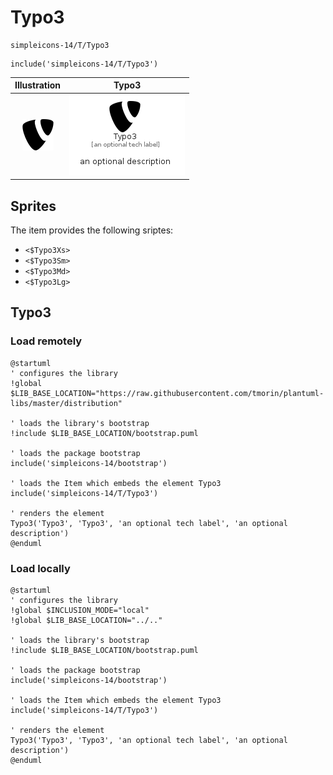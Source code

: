 # Typo3


```text
simpleicons-14/T/Typo3
```

```text
include('simpleicons-14/T/Typo3')
```



| Illustration | Typo3 |
| :---: | :---: |
| ![illustration for Illustration](../../simpleicons-14/T/Typo3.png) | ![illustration for Typo3](../../simpleicons-14/T/Typo3.Local.png) |



## Sprites
The item provides the following sriptes:

- `<$Typo3Xs>`
- `<$Typo3Sm>`
- `<$Typo3Md>`
- `<$Typo3Lg>`





## Typo3

### Load remotely
```plantuml
@startuml
' configures the library
!global $LIB_BASE_LOCATION="https://raw.githubusercontent.com/tmorin/plantuml-libs/master/distribution"

' loads the library's bootstrap
!include $LIB_BASE_LOCATION/bootstrap.puml

' loads the package bootstrap
include('simpleicons-14/bootstrap')

' loads the Item which embeds the element Typo3
include('simpleicons-14/T/Typo3')

' renders the element
Typo3('Typo3', 'Typo3', 'an optional tech label', 'an optional description')
@enduml
```

### Load locally
```plantuml
@startuml
' configures the library
!global $INCLUSION_MODE="local"
!global $LIB_BASE_LOCATION="../.."

' loads the library's bootstrap
!include $LIB_BASE_LOCATION/bootstrap.puml

' loads the package bootstrap
include('simpleicons-14/bootstrap')

' loads the Item which embeds the element Typo3
include('simpleicons-14/T/Typo3')

' renders the element
Typo3('Typo3', 'Typo3', 'an optional tech label', 'an optional description')
@enduml
```


